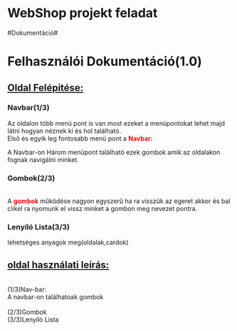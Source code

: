 # WebShop projekt feladat
#Dokumentáció#
<h1>Felhasználói Dokumentáció(1.0)</h1>
<h2>Oldal Felépitése:</h2>
<h3>Navbar(1/3)</h3>
<p>Az oldalon több menü pont is van most ezeket a menüpontokat lehet majd látni hogyan néznek ki és hol található.
<br>Első és egyik leg fontosabb menü pont a <b class="b">Navbar:</b>
<p>A Navbar-on Három menüpont található ezek gombok amik az oldalakon fognak navigálni minket.
<h3>Gombok(2/3)</h3><br>
A <b class="b">gombok</b> működése nagyon egyszerű ha ra visszük az egeret akkor és bal clikel ra nyomunk el vissz minket a gombon meg nevezet pontra.
<h3>Lenyíló Lista(3/3)</h3>


lehetséges anyagok meg(oldalak,cardok)
<br><h2>oldal használati leírás:</h2> 
<br>(1/3)Nav-bar:
<br>A navbar-on találhatoak gombok   
<br>(2/3)Gombok
<br>(3/3)Lenyíló Lista
<style>
    h2{
        text-decoration-line: underline ;
    }
    .b{
        color: red;
    }
    
</style>
